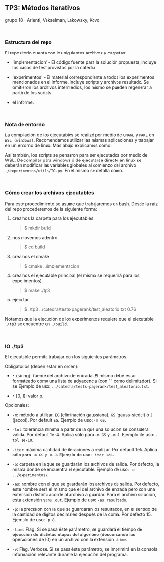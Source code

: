 ## TP3: Métodos iterativos

grupo 18 - Arienti, Vekselman, Lakowsky, Kovo


<br>

### Estructura del repo

El repositorio cuenta con los siguientes archivos y carpetas:

- 'implementacion' - El código fuente para la solución propuesta, incluye los casos de test provistos por la cátedra.

- 'experimentos' - El material correspondiente a todos los experimentos mencionados en el informe. Incluye scripts y archivos resultado. Se omitieron los archivos intermedios, los mismo se pueden regenerar a partir de los scripts.

- el informe.


<br>

### Nota de entorno

La compilación de los ejecutables se realizó por medio de `CMAKE` y `MAKE` en `WSL (windows)`. Recomendamos utilizar las mismas aplicaciones y trabajar en un entorno de linux. Más abajo explicamos cómo. 

Así también, los scripts se pensaron para ser ejecutados por medio de WSL. De compilar para windows ó de ejecutarse directo en linux se deberán modificar las variables globales al comienzo del archivo `./experimentos/utils/IO.py`. En el mismo se detalla cómo. 



<br>

### Cómo crear los archivos ejecutables

Para este procedimiento se asume que trabajaremos en bash. Desde la raiz del repo procederemos de la siguiente forma:

1. creamos la carpeta para los ejecutables
    > $ mkdir build
    
2. nos movemos adentro
    > $ cd build

3. creamos el cmake
    > $ cmake ../implementacion

4. creamos el ejecutable principal (el mismo se requerirá para los experimentos)
    > $ make ./tp3 

5. ejecutar

    > $ ./tp3 ../catedra/tests-pagerank/test_aleatorio.txt 0.76

Notamos que la ejecución de los experimentos requiere que el ejecutable `./tp3` se encuentre en `./build`.


<br>

### IO ./tp3

El ejecutable permite trabajar con los siguientes parámetros.


Obligatorios (deben estar en orden):

- `*` (string): fuente del archivo de entrada. El mismo debe estar formateado como una lista de adyacencia (con ' ' como delimitador). Si se  Ejemplo de uso: `../catedra/tests-pagerank/test_aleatorio.txt`.

- `*` [0, 1): valor p.


Opcionales:

- `-m`: método a utilizar. `EG` (eliminación gaussiana), `GS` (gauss-siedel) ó  `J` (jacobi). Por default `EG`. Ejemplo de uso: `-m GS`. 

- `-tol`: tolerancia mínima a partir de la que una solución se considera válida. Por default 1e-4. Aplica sólo para `-m GS` y `-m J`. Ejemplo de uso: `-tol 1e-10`.

- `-iter`: máxima cantidad de iteraciones a realizar. Por default 1e5. Aplica sólo para `-m GS` y `-m J`. Ejemplo de uso: `-iter 1e6`.

- `-o`: carpeta en la que se guardarán los archivos de salida. Por defecto, la misma donde se encuentra el ejecutable. Ejemplo de uso: `-o ../experimentos/`.

- `-as`: nombre con el que se guardarán los archivos de salida. Por defecto, este nombre será el mismo que el del archivo de entrada pero con una extensión distinta acorde al archivo a guardar. Para el archivo solución, esta extensión sera `.out`. Ejemplo de uso: `-as resultado`. 

- `-p`: la precisión con la que se guardaran los resultados, en el sentido de la cantidad de dígitos decimales después de la coma. Por defecto 15. Ejemplo de uso: `-p 8`.

- `-time`: Flag. Si se pasa éste parámetro, se guardará el tiempo de ejecución de distintas etapas del algoritmo (descontando las operaciones de IO) en un archivo con la extensión `.time`.

- `-v`: Flag. Verbose. Si se pasa éste parámetro, se imprimirá en la consola información relevante durante la ejecución del programa.
